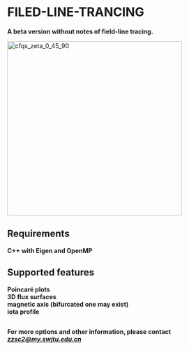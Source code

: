 ﻿# FILED-LINE-TRANCING
**A beta version without notes of field-line tracing.**  
  
<img src="https://github.com/zzsc2222/field_line_tracing/blob/main/CFQS_poincar%C3%A9_plots.png" width="400" height="400" alt="cfqs_zeta_0_45_90"/>  

## Requirements  
**C++ with Eigen and OpenMP**  

## Supported features  
**Poincaré plots**  
**3D flux surfaces**  
**magnetic axis (bifurcated one may exist)**  
**iota profile**  
##
**For more options and other information, please contact *zzsc2@my.swjtu.edu.cn***  
